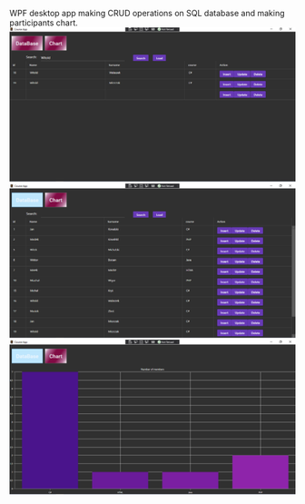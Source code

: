 WPF desktop app making CRUD operations on SQL database and making participants chart.
![alt text](https://github.com/holygwent/databaseWPF/blob/master/ZaliczenieProjekt2NaP4/Wpf1.PNG?raw=true)
![alt text](https://github.com/holygwent/databaseWPF/blob/master/ZaliczenieProjekt2NaP4/wpf2.PNG?raw=true)
![alt text](https://github.com/holygwent/databaseWPF/blob/master/ZaliczenieProjekt2NaP4/wpf3.PNG?raw=true)
